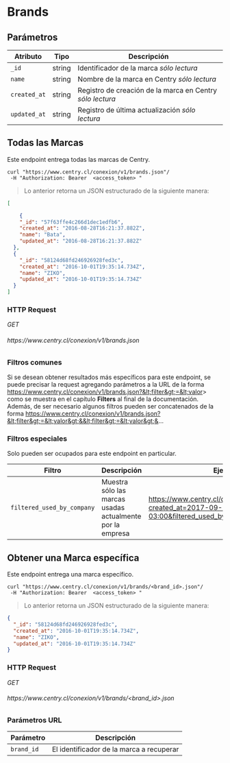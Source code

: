 # Brands

## Parámetros

| Atributo     | Tipo   | Descripción                                                                              |
| ------------ | ------ | ---------------------------------------------------------------------------------------- |
| `_id`        | string | Identificador de la marca <i class="label label-info">sólo lectura</i>                   |
| `name`       | string | Nombre de la marca en Centry <i class="label label-info">sólo lectura</i>                |
| `created_at` | string | Registro de creación de la marca en Centry <i class="label label-info">sólo lectura</i>  |
| `updated_at` | string | Registro de última actualización <i class="label label-info">sólo lectura</i>            |

## Todas las Marcas

Este endpoint entrega todas las marcas de Centry.

```shell
curl "https://www.centry.cl/conexion/v1/brands.json"/
 -H "Authorization: Bearer  <access_token> "
```

> Lo anterior retorna un JSON estructurado de la siguiente manera:

```json
[

	{
    "_id": "57f63ffe4c266d1dec1edfb6",
    "created_at": "2016-08-28T16:21:37.882Z",
    "name": "Bata",
    "updated_at": "2016-08-28T16:21:37.882Z"
  },
  {
    "_id": "58124d68fd246926928fed3c",
    "created_at": "2016-10-01T19:35:14.734Z",
    "name": "ZIKO",
    "updated_at": "2016-10-01T19:35:14.734Z"
  }
]
```

### HTTP Request

<div class="api-endpoint">
  <div class="endpoint-data">
    <i class="label label-get">GET</i>
    <h6> https://www.centry.cl/conexion/v1/brands.json </h6>
  </div>
</div>

### Filtros comunes

Si se desean obtener resultados más específicos para este endpoint, se puede precisar la request agregando parámetros a la URL de la forma https://www.centry.cl/conexion/v1/brands.json?&lt;filter&gt;=&lt;valor&gt; como se muestra en el capítulo **Filters** al final de la documentación. Además, de ser necesario algunos filtros pueden ser concatenados de la forma https://www.centry.cl/conexion/v1/brands.json?&lt;filter&gt;=&lt;valor&gt;&&lt;filter&gt;=&lt;valor&gt;&...

### Filtros especiales

Solo pueden ser ocupados para este endpoint en particular.

Filtro       | Descripción                                     | Ejemplo
------------ | ----------------------------------------------- | -------
`filtered_used_by_company`        | Muestra sólo las marcas usadas actualmente por la empresa    | https://www.centry.cl/conexion/v1/brands.json?created_at=2017-09-13T21:00:00.000-03:00&filtered_used_by_company

## Obtener una Marca específica

Este endpoint entrega una marca específico.

```shell
curl "https://www.centry.cl/conexion/v1/brands/<brand_id>.json"/
 -H "Authorization: Bearer  <access_token> "
```

> Lo anterior retorna un JSON estructurado de la siguiente manera:

```json
{
  "_id": "58124d68fd246926928fed3c",
  "created_at": "2016-10-01T19:35:14.734Z",
  "name": "ZIKO",
  "updated_at": "2016-10-01T19:35:14.734Z"
}
```

### HTTP Request

<div class="api-endpoint">
  <div class="endpoint-data">
    <i class="label label-get">GET</i>
    <h6> https://www.centry.cl/conexion/v1/brands/&lt;brand_id&gt;.json </h6>
  </div>
</div>

### Parámetros URL

Parámetro  | Descripción
---------- | ----------------------------------------
`brand_id` | El identificador de la marca a recuperar
